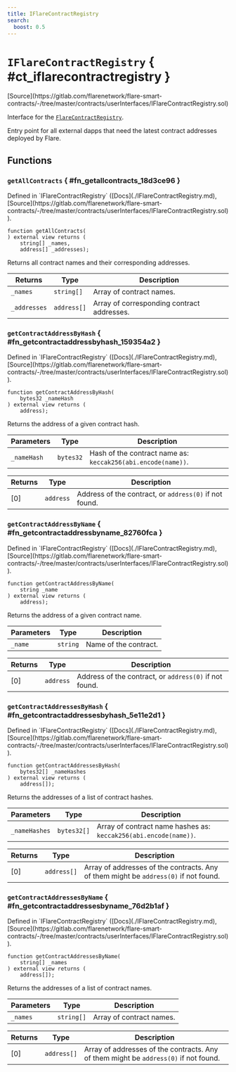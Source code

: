 ```yaml
---
title: IFlareContractRegistry
search:
  boost: 0.5
---
```


<!-- This is an autogenerated file. Do not edit! -->

# `IFlareContractRegistry` { #ct_iflarecontractregistry }

<div class="api-node-source" markdown>
[Source](https://gitlab.com/flarenetwork/flare-smart-contracts/-/tree/master/contracts/userInterfaces/IFlareContractRegistry.sol)
</div>

<div class="api-node-internal" markdown>

Interface for the [`FlareContractRegistry`](./FlareContractRegistry.md).

Entry point for all external dapps that need the latest contract addresses deployed by Flare.

</div>

<div class="api-node-type" markdown>

## Functions

<div class="api-node" markdown>

### `getAllContracts` { #fn_getallcontracts_18d3ce96 }

<div class="api-node-source" markdown>
Defined in `IFlareContractRegistry` ([Docs](./IFlareContractRegistry.md), [Source](https://gitlab.com/flarenetwork/flare-smart-contracts/-/tree/master/contracts/userInterfaces/IFlareContractRegistry.sol)).
</div>

<div class="api-node-internal" markdown>

```solidity
function getAllContracts(
) external view returns (
    string[] _names,
    address[] _addresses);
```

Returns all contract names and their corresponding addresses.

| Returns | Type | Description |
| ------- | ---- | ----------- |
| `_names` | `string[]` | Array of contract names. |
| `_addresses` | `address[]` | Array of corresponding contract addresses. |
</div>
</div>

<div class="api-node" markdown>

### `getContractAddressByHash` { #fn_getcontractaddressbyhash_159354a2 }

<div class="api-node-source" markdown>
Defined in `IFlareContractRegistry` ([Docs](./IFlareContractRegistry.md), [Source](https://gitlab.com/flarenetwork/flare-smart-contracts/-/tree/master/contracts/userInterfaces/IFlareContractRegistry.sol)).
</div>

<div class="api-node-internal" markdown>

```solidity
function getContractAddressByHash(
    bytes32 _nameHash
) external view returns (
    address);
```

Returns the address of a given contract hash.

| Parameters | Type | Description |
| ---------- | ---- | ----------- |
| `_nameHash` | `bytes32` | Hash of the contract name as: `keccak256(abi.encode(name))`. |

| Returns | Type | Description |
| ------- | ---- | ----------- |
| [0] | `address` | Address of the contract, or `address(0)` if not found. |
</div>
</div>

<div class="api-node" markdown>

### `getContractAddressByName` { #fn_getcontractaddressbyname_82760fca }

<div class="api-node-source" markdown>
Defined in `IFlareContractRegistry` ([Docs](./IFlareContractRegistry.md), [Source](https://gitlab.com/flarenetwork/flare-smart-contracts/-/tree/master/contracts/userInterfaces/IFlareContractRegistry.sol)).
</div>

<div class="api-node-internal" markdown>

```solidity
function getContractAddressByName(
    string _name
) external view returns (
    address);
```

Returns the address of a given contract name.

| Parameters | Type | Description |
| ---------- | ---- | ----------- |
| `_name` | `string` | Name of the contract. |

| Returns | Type | Description |
| ------- | ---- | ----------- |
| [0] | `address` | Address of the contract, or `address(0)` if not found. |
</div>
</div>

<div class="api-node" markdown>

### `getContractAddressesByHash` { #fn_getcontractaddressesbyhash_5e11e2d1 }

<div class="api-node-source" markdown>
Defined in `IFlareContractRegistry` ([Docs](./IFlareContractRegistry.md), [Source](https://gitlab.com/flarenetwork/flare-smart-contracts/-/tree/master/contracts/userInterfaces/IFlareContractRegistry.sol)).
</div>

<div class="api-node-internal" markdown>

```solidity
function getContractAddressesByHash(
    bytes32[] _nameHashes
) external view returns (
    address[]);
```

Returns the addresses of a list of contract hashes.

| Parameters | Type | Description |
| ---------- | ---- | ----------- |
| `_nameHashes` | `bytes32[]` | Array of contract name hashes as: `keccak256(abi.encode(name))`. |

| Returns | Type | Description |
| ------- | ---- | ----------- |
| [0] | `address[]` | Array of addresses of the contracts. Any of them might be `address(0)` if not found. |
</div>
</div>

<div class="api-node" markdown>

### `getContractAddressesByName` { #fn_getcontractaddressesbyname_76d2b1af }

<div class="api-node-source" markdown>
Defined in `IFlareContractRegistry` ([Docs](./IFlareContractRegistry.md), [Source](https://gitlab.com/flarenetwork/flare-smart-contracts/-/tree/master/contracts/userInterfaces/IFlareContractRegistry.sol)).
</div>

<div class="api-node-internal" markdown>

```solidity
function getContractAddressesByName(
    string[] _names
) external view returns (
    address[]);
```

Returns the addresses of a list of contract names.

| Parameters | Type | Description |
| ---------- | ---- | ----------- |
| `_names` | `string[]` | Array of contract names. |

| Returns | Type | Description |
| ------- | ---- | ----------- |
| [0] | `address[]` | Array of addresses of the contracts. Any of them might be `address(0)` if not found. |
</div>
</div>

</div>

